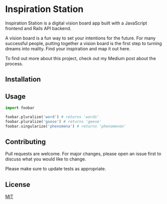 # Inspiration Station

Inspiration Station is a digital vision board app built with a JavaScript frontend and Rails API backend. 

A vision board is a fun way to set your intentions for the future. For many successful people, putting together a vision board is the first step to turning dreams into reality. Find your inspiration and map it out here.

To find out more about this project, check out my Medium post about the process. 

## Installation



## Usage

```python
import foobar

foobar.pluralize('word') # returns 'words'
foobar.pluralize('goose') # returns 'geese'
foobar.singularize('phenomena') # returns 'phenomenon'
```

## Contributing
Pull requests are welcome. For major changes, please open an issue first to discuss what you would like to change.

Please make sure to update tests as appropriate.

## License
[MIT](https://choosealicense.com/licenses/mit/)